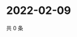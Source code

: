 # 2022-02-09

共 0 条

<!-- BEGIN WEIBO -->
<!-- 最后更新时间 Wed Feb 09 2022 06:13:03 GMT+0800 (China Standard Time) -->

<!-- END WEIBO -->
